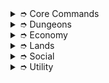 <details>

<summary>➮ Core Commands</summary>

* /spawn
* /menu
* /skills
* /home | /sethome | /delhome

</details>

<details>

<summary>➮ Dungeons</summary>

* /dungeons
* /teleports
* /quit | /exit

</details>

<details>

<summary>➮ Economy</summary>

* /balance | /bal
* /balancetop | /baltop
* /pay
* /shop
* /jobs
* /quests

</details>

<details>

<summary>➮ Lands</summary>

* /lands create | /lands delete
* /lands claim | /lands unclaim
* /lands deposit | /lands withdraw
* /lands trust | /lands untrust
* /lands view | /lands map
* /lands setspawn
* /lands chat
* /lands top

</details>

<details>

<summary>➮ Social</summary>

* /profile
* /social
* /friendslist | /friendsgui

</details>

<details>

<summary>➮ Utility</summary>

* /chair \<on|off>
* /cosmetics
* /playtime
* /uptime
* /fix   <mark style="color:red;">`[Cost: $250]`</mark>

</details>
